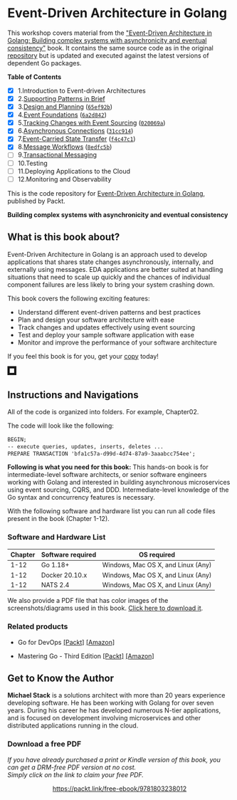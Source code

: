# Event-Driven Architecture in Golang

This workshop covers material from
the ["Event-Driven Architecture in Golang: Building complex systems with asynchronicity and eventual consistency"](https://www.amazon.ca/dp/1803238011/)
book. It contains the same source code as in the original [repository](https://github.com/PacktPublishing/Event-Driven-Architecture-in-Golang)
but is updated and executed against the latest versions of dependent Go packages.

**Table of Contents**

- [X] 1.Introduction to Event-driven Architectures 
- [X] 2.[Supporting Patterns in Brief](/Chapter02)
- [X] 3.[Design and Planning](/Chapter03) ([`65ef92b`](https://github.com/igor-baiborodine/event-driven-architecture-in-golang-workshop/commit/65ef92b7b499bea5b42768376b1b9dbddb890593))
- [X] 4.[Event Foundations](/Chapter04) ([`6a2d842`](https://github.com/igor-baiborodine/event-driven-architecture-in-golang-workshop/commit/6a2d84294cdb43c14252c4bef2035c5f85979196))
- [X] 5.[Tracking Changes with Event Sourcing](/Chapter05) ([`020069a`](https://github.com/igor-baiborodine/event-driven-architecture-in-golang-workshop/commit/020069ae1ab0472dd08d59747157ba8be935934a))
- [X] 6.[Asynchronous Connections](/Chapter06) ([`31cc914`](https://github.com/igor-baiborodine/event-driven-architecture-in-golang-workshop/commit/31cc91402392c3f193d980474bbd0bd4bbe1032d))
- [X] 7.[Event-Carried State Transfer](/Chapter07) ([`f4c47c1`](https://github.com/igor-baiborodine/event-driven-architecture-in-golang-workshop/commit/f4c47c10127080980c8de2839841ed149a263eb1))
- [X] 8.[Message Workflows](/Chapter08) ([`8edfc5b`](https://github.com/igor-baiborodine/event-driven-architecture-in-golang-workshop/commit/8edfc5bce342e4b854a171b520c34600a4749b3d))
- [ ] 9.[Transactional Messaging](/Chapter09)
- [ ] 10.Testing
- [ ] 11.Deploying Applications to the Cloud
- [ ] 12.Monitoring and Observability

<a href="https://www.packtpub.com/product/event-driven-architecture-in-golang/9781803238012?utm_source=github&utm_medium=repository&utm_campaign=9781803238012"><img src="https://static.packt-cdn.com/products/9781803238012/cover/smaller" alt="" height="256px" align="right"></a>

This is the code repository for [Event-Driven Architecture in Golang](https://www.packtpub.com/product/event-driven-architecture-in-golang/9781803238012?utm_source=github&utm_medium=repository&utm_campaign=9781803238012), published by Packt.

**Building complex systems with asynchronicity and eventual consistency**

## What is this book about?
Event-Driven Architecture in Golang is an approach used to develop applications that shares state changes asynchronously, internally, and externally using messages. EDA applications are better suited at handling situations that need to scale up quickly and the chances of individual component failures are less likely to bring your system crashing down. 

This book covers the following exciting features:
* Understand different event-driven patterns and best practices
* Plan and design your software architecture with ease
* Track changes and updates effectively using event sourcing
* Test and deploy your sample software application with ease
* Monitor and improve the performance of your software architecture

If you feel this book is for you, get your [copy](https://www.amazon.com/dp/1803238011) today!

<a href="https://www.packtpub.com/?utm_source=github&utm_medium=banner&utm_campaign=GitHubBanner"><img src="https://raw.githubusercontent.com/PacktPublishing/GitHub/master/GitHub.png" 
alt="https://www.packtpub.com/" border="5" /></a>

## Instructions and Navigations
All of the code is organized into folders. For example, Chapter02.

The code will look like the following:
```
BEGIN;
-- execute queries, updates, inserts, deletes ...
PREPARE TRANSACTION 'bfa1c57a-d99d-4d74-87a9-3aaabcc754ee';
```

**Following is what you need for this book:**
This hands-on book is for intermediate-level software architects, or senior software engineers working with Golang and interested in building asynchronous microservices using event sourcing, CQRS, and DDD. Intermediate-level knowledge of the Go syntax and concurrency features is necessary.

With the following software and hardware list you can run all code files present in the book (Chapter 1-12).
### Software and Hardware List
| Chapter | Software required | OS required |
| -------- | ------------------------------------ | ----------------------------------- |
| 1-12 | Go 1.18+ | Windows, Mac OS X, and Linux (Any) |
| 1-12 | Docker 20.10.x | Windows, Mac OS X, and Linux (Any) |
| 1-12 | NATS 2.4 | Windows, Mac OS X, and Linux (Any) |


We also provide a PDF file that has color images of the screenshots/diagrams used in this book. [Click here to download it](https://packt.link/qgf1O).

### Related products
* Go for DevOps 
[[Packt]](https://www.packtpub.com/product/go-for-devops/9781801818896?utm_source=github&utm_medium=repository&utm_campaign=9781801818896) [[Amazon]](https://www.amazon.com/dp/1801818894)

* Mastering Go - Third Edition 
[[Packt]](https://www.packtpub.com/product/mastering-go-third-edition/9781801079310?utm_source=github&utm_medium=repository&utm_campaign=9781801079310) [[Amazon]](https://www.amazon.com/dp/1801079315)


## Get to Know the Author
**Michael Stack**
is a solutions architect with more than 20 years experience developing software. He has been working with Golang for over seven years. During his career he has developed numerous N-tier applications, and is focused on development involving microservices and other distributed applications running in the cloud.

### Download a free PDF

 <i>If you have already purchased a print or Kindle version of this book, you can get a DRM-free PDF version at no cost.<br>Simply click on the link to claim your free PDF.</i>
<p align="center"> <a href="https://packt.link/free-ebook/9781803238012">https://packt.link/free-ebook/9781803238012 </a> </p>